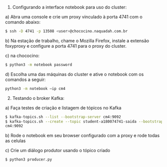 1. Configurando a interface notebook para uso do cluster:

a) Abra uma console e crie um proxy vinculado à porta 4741 com o comando abaixo:
``` bash
$ ssh -D 4741 -p 13508 <user>@chococino.naquadah.com.br
```
b) Na estação de trabalho, chame o Mozilla Firefox, instale a extensão foxyproxy e configure a porta 4741 para o proxy do cluster.

c) na chococino:
``` bash
$ python3 -m notebook password
```
d) Escolha uma das máquinas do cluster e ative o notebook com os comandos a seguir:
``` bash
python3 -m notebook —ip cm4
```
2. Testando o broker Kafka:

a) Faça testes de criação e listagem de tópicos no Kafka
``` bash
$ kafka-topics.sh --list --bootstrap-server cm4:9092
$ kafka-topics.sh --create --topic student-a180074741-saida --bootstrap-server
cm4:9092
```
b) Rode o notebook em seu browser configurado com a proxy e rode todas as celulas

c) Crie um diálogo produtor usando o tópico criado
``` bash
$ python3 producer.py
```
